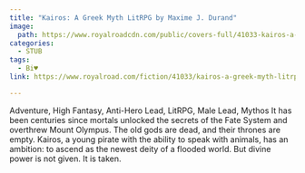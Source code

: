 ```yaml
---
title: "Kairos: A Greek Myth LitRPG by Maxime J. Durand"
image:
  path: https://www.royalroadcdn.com/public/covers-full/41033-kairos-a-greek-myth-litrpg.jpg
categories:
  - STUB
tags:
  - Bi♥
link: https://www.royalroad.com/fiction/41033/kairos-a-greek-myth-litrpg

---
```

Adventure, High Fantasy, Anti-Hero Lead, LitRPG, Male Lead, Mythos
It has been centuries since mortals unlocked the secrets of the Fate System and overthrew Mount Olympus. The old gods are dead, and their thrones are empty. Kairos, a young pirate with the ability to speak with animals, has an ambition: to ascend as the newest deity of a flooded world. But divine power is not given. It is taken.

